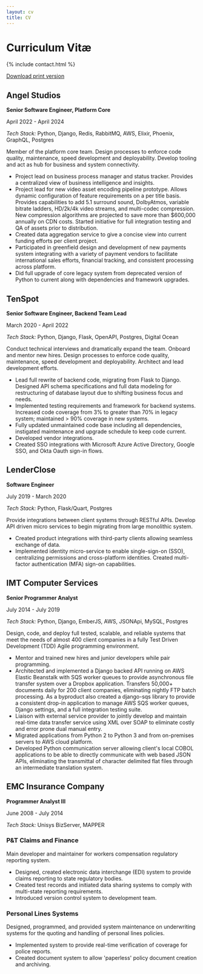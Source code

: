 ```yaml
---
layout: cv
title: CV
---
```


# Curriculum Vitæ

{% include contact.html %}

[Download print version](assets/files/caleb_salt.pdf)

## Angel Studios

**Senior Software Engineer, Platform Core**

April 2022 - April 2024

*Tech Stack:* Python, Django, Redis, RabbitMQ, AWS, Elixir, Phoenix, GraphQL, Postgres

Member of the platform core team. Design processes to enforce code quality, maintenance, speed development and deployability. Develop tooling and act as hub for business and system connectivity.

* Project lead on business process manager and status tracker. Provides a centralized view of business intelligence and insights.
* Project lead for new video asset encoding pipeline prototype. Allows dynamic configuration of feature requirements on a per title basis. Provides capabilities to add 5.1 surround sound, DolbyAtmos, variable bitrate ladders, HD/2k/4k video streams, and multi-codec compression. New compression algorithms are projected to save more than $600,000 annually on CDN costs. Started initiative for full integration testing and QA of assets prior to distribution.
* Created data aggregation service to give a concise view into current funding efforts per client project.
* Participated in greenfield design and development of new payments system integrating with a variety of payment vendors to facilitate international sales efforts, financial tracking, and consistent processing across
platform.
* Did full upgrade of core legacy system from deprecated version of Python to current along with dependencies
and framework upgrades.


## TenSpot

**Senior Software Engineer, Backend Team Lead**

March 2020 - April 2022

*Tech Stack:* Python, Django, Flask, OpenAPI, Postgres, Digital Ocean

Conduct technical interviews and dramatically expand the team. Onboard and mentor new hires. Design processes to enforce code quality, maintenance, speed development and deployability. Architect and lead development efforts.

* Lead full rewrite of backend code, migrating from Flask to Django. Designed API schema specifications and full data modeling for restructuring of database layout due to shifting business focus and needs.
* Implemented testing requirements and framework for backend systems. Increased code coverage from 3% to greater than 70% in legacy system; maintained > 90% coverage in new systems.
* Fully updated unmaintained code base including all dependencies, instigated maintenance and upgrade schedule to keep code current.
* Developed vendor integrations.
* Created SSO integrations with Microsoft Azure Active Directory, Google SSO, and Okta Oauth sign-in flows.


## LenderClose

**Software Engineer**

July 2019 - March 2020

*Tech Stack:* Python, Flask/Quart, Postgres

Provide integrations between client systems through RESTful APIs. Develop API driven micro services to begin migrating from large monolithic system.

* Created product integrations with third-party clients allowing seamless exchange of data.
* Implemented identity micro-service to enable single-sign-on (SSO), centralizing permissions and cross-platform identities. Created multi-factor authentication (MFA) sign-on capabilities.


## IMT Computer Services

**Senior Programmer Analyst**

July 2014 - July 2019

*Tech Stack:* Python, Django, EmberJS, AWS, JSONApi, MySQL, Postgres

Design, code, and deploy full tested, scalable, and reliable systems that meet the needs of almost 400 client companies in a fully Test Driven Development (TDD) Agile programming environment.

* Mentor and trained new hires and junior developers while pair programming.
* Architected and implemented a Django backed API running on AWS Elastic Beanstalk with SQS worker queues to provide asynchronous file transfer system over a Dropbox application. Transfers 50,000+ documents daily for 200 client companies, eliminating nightly FTP batch processing. As a byproduct also created a django-sqs library to provide a consistent drop-in application to manage AWS SQS worker queues, Django settings, and a full integration testing suite.
* Liaison with external service provider to jointly develop and maintain real-time data transfer service using XML over SOAP to eliminate costly and error prone dual manual entry.
* Migrated applications from Python 2 to Python 3 and from on-premises servers to AWS cloud platform.
* Developed Python communication server allowing client's local COBOL applications to be able to directly communicate with web based JSON APIs, eliminating the transmittal of character delimited flat files through an intermediate translation system.


## EMC Insurance Company

**Programmer Analyst III**

June 2008 - July 2014

*Tech Stack:* Unisys BizServer, MAPPER

### P&T Claims and Finance
Main developer and maintainer for workers compensation regulatory reporting system.

* Designed, created electronic data interchange (EDI) system to provide claims reporting to state regulatory bodies.
* Created test records and initiated data sharing systems to comply with multi-state reporting requirements.
* Introduced version control system to development team.

### Personal Lines Systems
Designed, programmed, and provided system maintenance on underwriting systems for the quoting and handling of personal lines policies.

* Implemented system to provide real-time verification of coverage for police reports.
* Created document system to allow 'paperless' policy document creation and archiving.
